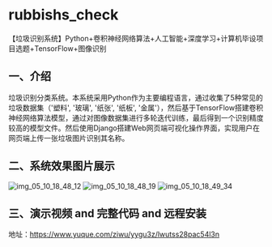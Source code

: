 # rubbishs_check
【垃圾识别系统】Python+卷积神经网络算法+人工智能+深度学习+计算机毕设项目选题+TensorFlow+图像识别

## 一、介绍
垃圾识别分类系统。本系统采用Python作为主要编程语言，通过收集了5种常见的垃圾数据集（'塑料', '玻璃', '纸张', '纸板', '金属'），然后基于TensorFlow搭建卷积神经网络算法模型，通过对图像数据集进行多轮迭代训练，最后得到一个识别精度较高的模型文件。然后使用Django搭建Web网页端可视化操作界面，实现用户在网页端上传一张垃圾图片识别其名称。

## 二、系统效果图片展示
![img_05_10_18_48_12](https://github.com/user-attachments/assets/c85af068-d44a-4bfb-9a09-c3596fdad9a0)
![img_05_10_18_48_19](https://github.com/user-attachments/assets/741ddffe-0867-402c-8c05-ddbafda2e575)
![img_05_10_18_49_34](https://github.com/user-attachments/assets/1d9ccc65-c436-4ec6-b140-3c18ece7199f)

## 三、演示视频 and 完整代码 and 远程安装
地址：https://www.yuque.com/ziwu/yygu3z/lwutss28pac54l3n
